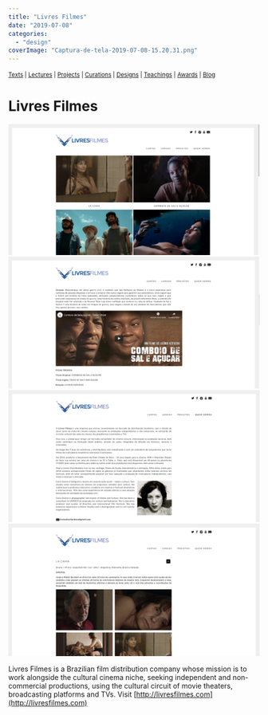 ```yaml
---
title: "Livres Filmes"
date: "2019-07-08"
categories: 
  - "design"
coverImage: "Captura-de-tela-2019-07-08-15.20.31.png"
---
```


<small>[Texts](../texts.html) | [Lectures](../lectures.html) | [Projects](../projects.html) | [Curations](../curation.html) | [Designs](../designs.html) | [Teachings](../teachings.html) | [Awards](../awards.html) | <a href="https://readruiz.medium.com/" target="_blank">Blog</a></small>

# Livres Filmes

<img src="images/Captura-de-tela-2019-07-08-15.19.39.png" alt="" />

<img src="images/Captura-de-tela-2019-07-08-15.20.31.png" alt="cinema" />

<img src="images/Captura-de-tela-2019-07-08-15.20.59.png" alt="" />
    
<img src="images/Captura-de-tela-2019-07-08-15.19.55.png" alt="" />
    

Livres Filmes is a Brazilian film distribution company whose mission is to work alongside the cultural cinema niche, seeking independent and non-commercial productions, using the cultural circuit of movie theaters, broadcasting platforms and TVs. Visit [http://livresfilmes.com](http://livresfilmes.com)

